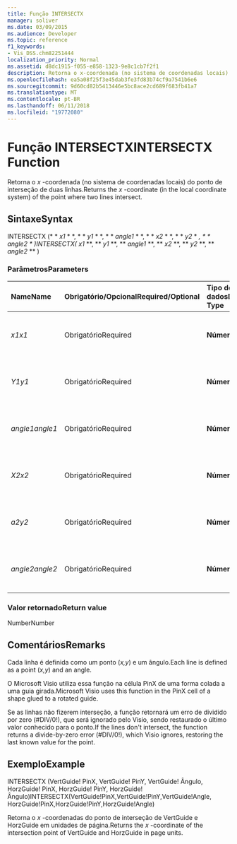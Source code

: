 ```yaml
---
title: Função INTERSECTX
manager: soliver
ms.date: 03/09/2015
ms.audience: Developer
ms.topic: reference
f1_keywords:
- Vis_DSS.chm82251444
localization_priority: Normal
ms.assetid: d8dc1915-f055-e858-1323-9e8c1cb7f2f1
description: Retorna o x-coordenada (no sistema de coordenadas locais) do ponto de interseção de duas linhas.
ms.openlocfilehash: ea5a08f25f3e45dab3fe3fd83b74cf9a7541b6e6
ms.sourcegitcommit: 9d60cd82b5413446e5bc8ace2cd689f683fb41a7
ms.translationtype: MT
ms.contentlocale: pt-BR
ms.lasthandoff: 06/11/2018
ms.locfileid: "19772080"
---
```

# <a name="intersectx-function"></a><span data-ttu-id="30b5b-103">Função INTERSECTX</span><span class="sxs-lookup"><span data-stu-id="30b5b-103">INTERSECTX Function</span></span>

<span data-ttu-id="30b5b-104">Retorna o *x* -coordenada (no sistema de coordenadas locais) do ponto de interseção de duas linhas.</span><span class="sxs-lookup"><span data-stu-id="30b5b-104">Returns the  *x*  -coordinate (in the local coordinate system) of the point where two lines intersect.</span></span> 
  
## <a name="syntax"></a><span data-ttu-id="30b5b-105">Sintaxe</span><span class="sxs-lookup"><span data-stu-id="30b5b-105">Syntax</span></span>

<span data-ttu-id="30b5b-106">INTERSECTX (* * *x1* * *, * * *y1* * *, * * *angle1* * *, * * *x2* * *, * * *y2* * *, * * *angle2* * *)</span><span class="sxs-lookup"><span data-stu-id="30b5b-106">INTERSECTX(** *x1* **, ** *y1* **, ** *angle1* **, ** *x2* **, ** *y2* **, ** *angle2* ** )</span></span> 
  
### <a name="parameters"></a><span data-ttu-id="30b5b-107">Parâmetros</span><span class="sxs-lookup"><span data-stu-id="30b5b-107">Parameters</span></span>

|<span data-ttu-id="30b5b-108">**Name**</span><span class="sxs-lookup"><span data-stu-id="30b5b-108">**Name**</span></span>|<span data-ttu-id="30b5b-109">**Obrigatório/Opcional**</span><span class="sxs-lookup"><span data-stu-id="30b5b-109">**Required/Optional**</span></span>|<span data-ttu-id="30b5b-110">**Tipo de dados**</span><span class="sxs-lookup"><span data-stu-id="30b5b-110">**Data Type**</span></span>|<span data-ttu-id="30b5b-111">**Descrição**</span><span class="sxs-lookup"><span data-stu-id="30b5b-111">**Description**</span></span>|
|:-----|:-----|:-----|:-----|
| <span data-ttu-id="30b5b-112">_x1_</span><span class="sxs-lookup"><span data-stu-id="30b5b-112">_x1_</span></span> <br/> |<span data-ttu-id="30b5b-113">Obrigatório</span><span class="sxs-lookup"><span data-stu-id="30b5b-113">Required</span></span>  <br/> |<span data-ttu-id="30b5b-114">**Número**</span><span class="sxs-lookup"><span data-stu-id="30b5b-114">**Number**</span></span> <br/> |<span data-ttu-id="30b5b-115">_X_-coordenadas de um ponto na primeira linha.</span><span class="sxs-lookup"><span data-stu-id="30b5b-115">The  _x_-coordinate of a point on the first line.</span></span>  <br/> |
| <span data-ttu-id="30b5b-116">_Y1_</span><span class="sxs-lookup"><span data-stu-id="30b5b-116">_y1_</span></span> <br/> |<span data-ttu-id="30b5b-117">Obrigatório</span><span class="sxs-lookup"><span data-stu-id="30b5b-117">Required</span></span>  <br/> |<span data-ttu-id="30b5b-118">**Número**</span><span class="sxs-lookup"><span data-stu-id="30b5b-118">**Number**</span></span> <br/> |<span data-ttu-id="30b5b-119">_Y_-coordenadas de um ponto na primeira linha.</span><span class="sxs-lookup"><span data-stu-id="30b5b-119">The  _y_-coordinate of a point on the first line.</span></span>  <br/> |
| <span data-ttu-id="30b5b-120">_angle1_</span><span class="sxs-lookup"><span data-stu-id="30b5b-120">_angle1_</span></span> <br/> |<span data-ttu-id="30b5b-121">Obrigatório</span><span class="sxs-lookup"><span data-stu-id="30b5b-121">Required</span></span>  <br/> |<span data-ttu-id="30b5b-122">**Número**</span><span class="sxs-lookup"><span data-stu-id="30b5b-122">**Number**</span></span> <br/> | <span data-ttu-id="30b5b-123">O valor da célula Angle da primeira linha.</span><span class="sxs-lookup"><span data-stu-id="30b5b-123">The value of the Angle cell for the first line.</span></span>  <br/> |
| <span data-ttu-id="30b5b-124">_X2_</span><span class="sxs-lookup"><span data-stu-id="30b5b-124">_x2_</span></span> <br/> |<span data-ttu-id="30b5b-125">Obrigatório</span><span class="sxs-lookup"><span data-stu-id="30b5b-125">Required</span></span>  <br/> |<span data-ttu-id="30b5b-126">**Número**</span><span class="sxs-lookup"><span data-stu-id="30b5b-126">**Number**</span></span> <br/> |<span data-ttu-id="30b5b-127">_X_-coordenadas de um ponto na segunda linha.</span><span class="sxs-lookup"><span data-stu-id="30b5b-127">The  _x_-coordinate of a point on the second line.</span></span>  <br/> |
| <span data-ttu-id="30b5b-128">_a2_</span><span class="sxs-lookup"><span data-stu-id="30b5b-128">_y2_</span></span> <br/> |<span data-ttu-id="30b5b-129">Obrigatório</span><span class="sxs-lookup"><span data-stu-id="30b5b-129">Required</span></span>  <br/> |<span data-ttu-id="30b5b-130">**Número**</span><span class="sxs-lookup"><span data-stu-id="30b5b-130">**Number**</span></span> <br/> |<span data-ttu-id="30b5b-131">_Y_-coordenadas de um ponto na segunda linha.</span><span class="sxs-lookup"><span data-stu-id="30b5b-131">The  _y_-coordinate of a point on the second line.</span></span>  <br/> |
| <span data-ttu-id="30b5b-132">_angle2_</span><span class="sxs-lookup"><span data-stu-id="30b5b-132">_angle2_</span></span> <br/> |<span data-ttu-id="30b5b-133">Obrigatório</span><span class="sxs-lookup"><span data-stu-id="30b5b-133">Required</span></span>  <br/> |<span data-ttu-id="30b5b-134">**Número**</span><span class="sxs-lookup"><span data-stu-id="30b5b-134">**Number**</span></span> <br/> |<span data-ttu-id="30b5b-135">O valor da célula Angle da segunda linha.</span><span class="sxs-lookup"><span data-stu-id="30b5b-135">The value of the Angle cell for the second line.</span></span>  <br/> |
   
### <a name="return-value"></a><span data-ttu-id="30b5b-136">Valor retornado</span><span class="sxs-lookup"><span data-stu-id="30b5b-136">Return value</span></span>

<span data-ttu-id="30b5b-137">Number</span><span class="sxs-lookup"><span data-stu-id="30b5b-137">Number</span></span>
  
## <a name="remarks"></a><span data-ttu-id="30b5b-138">Comentários</span><span class="sxs-lookup"><span data-stu-id="30b5b-138">Remarks</span></span>

<span data-ttu-id="30b5b-139">Cada linha é definida como um ponto (*x,y*) e um ângulo.</span><span class="sxs-lookup"><span data-stu-id="30b5b-139">Each line is defined as a point (*x,y*) and an angle.</span></span> 
  
<span data-ttu-id="30b5b-140">O Microsoft Visio utiliza essa função na célula PinX de uma forma colada a uma guia girada.</span><span class="sxs-lookup"><span data-stu-id="30b5b-140">Microsoft Visio uses this function in the PinX cell of a shape glued to a rotated guide.</span></span> 
  
<span data-ttu-id="30b5b-141">Se as linhas não fizerem interseção, a função retornará um erro de dividido por zero (#DIV/0!), que será ignorado pelo Visio, sendo restaurado o último valor conhecido para o ponto.</span><span class="sxs-lookup"><span data-stu-id="30b5b-141">If the lines don't intersect, the function returns a divide-by-zero error (#DIV/0!), which Visio ignores, restoring the last known value for the point.</span></span> 
  
## <a name="example"></a><span data-ttu-id="30b5b-142">Exemplo</span><span class="sxs-lookup"><span data-stu-id="30b5b-142">Example</span></span>

<span data-ttu-id="30b5b-143">INTERSECTX (VertGuide! PinX, VertGuide! PinY, VertGuide! Ângulo, HorzGuide! PinX, HorzGuide! PinY, HorzGuide! Ângulo)</span><span class="sxs-lookup"><span data-stu-id="30b5b-143">INTERSECTX(VertGuide!PinX,VertGuide!PinY,VertGuide!Angle, HorzGuide!PinX,HorzGuide!PinY,HorzGuide!Angle)</span></span> 
  
<span data-ttu-id="30b5b-144">Retorna o *x* -coordenadas do ponto de interseção de VertGuide e HorzGuide em unidades de página.</span><span class="sxs-lookup"><span data-stu-id="30b5b-144">Returns the  *x*  -coordinate of the intersection point of VertGuide and HorzGuide in page units.</span></span> 
  


